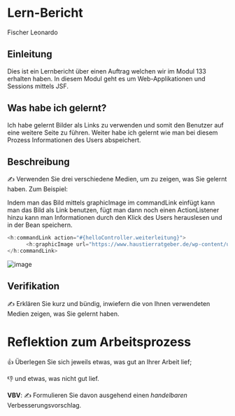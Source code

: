 # Lern-Bericht
Fischer Leonardo

## Einleitung

Dies ist ein Lernbericht über einen Auftrag welchen wir im Modul 133 erhalten haben. In diesem Modul geht es um Web-Applikationen und Sessions mittels JSF.

## Was habe ich gelernt?

Ich habe gelernt Bilder als Links zu verwenden und somit den Benutzer auf eine weitere Seite zu führen.
Weiter habe ich gelernt wie man bei diesem Prozess Informationen des Users abspeichert.

## Beschreibung

✍️ Verwenden Sie drei verschiedene Medien, um zu zeigen, was Sie gelernt haben. Zum Beispiel:

Indem man das Bild mittels graphicImage im commandLink einfügt kann man das Bild als Link benutzen, fügt man dann noch einen ActionListener hinzu kann man Informationen durch den Klick des Users herauslesen und in der Bean speichern.

```java
<h:commandLink action="#{helloController.weiterleitung}">  
      <h:graphicImage url="https://www.haustierratgeber.de/wp-content/uploads/2020/01/Alaskan-Malamute-768x511.jpeg.webp"/>
</h:commandLink>
``` 

![image](https://user-images.githubusercontent.com/88442184/187163214-266c94c8-469e-4c79-8ee9-68d3894dfbbf.png)

## Verifikation

✍️ Erklären Sie kurz und bündig, inwiefern die von Ihnen verwendeten Medien zeigen, was Sie gelernt haben.

# Reflektion zum Arbeitsprozess

👍 Überlegen Sie sich jeweils etwas, was gut an Ihrer Arbeit lief; 

👎 und etwas, was nicht gut lief.

**VBV**: ✍️ Formulieren Sie davon ausgehend einen *handelbaren* Verbesserungsvorschlag.
